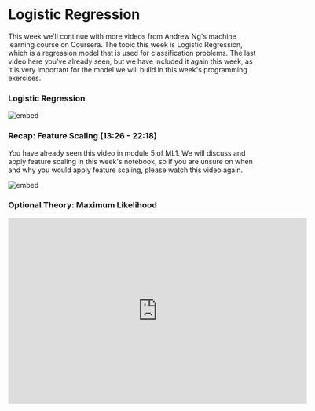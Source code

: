 # Logistic Regression

This week we'll continue with more videos from Andrew Ng's machine learning
course on Coursera. The topic this week is Logistic Regression, which is a
regression model that is used for classification problems. The last video here
you've already seen, but we have included it again this week, as it is very
important for the model we will build in this week's programming exercises.

### Logistic Regression

![embed](https://youtube.com/embed/4u81xU7BIOc)

### Recap: Feature Scaling (13:26 - 22:18)

You have already seen this video in module 5 of ML1. We will discuss and apply
feature scaling in this week's notebook, so if you are unsure on when and why
you would apply feature scaling, please watch this video again.

![embed](https://youtube.com/embed/UVCFaaEBnTE?start=806&end=1338)

### Optional Theory: Maximum Likelihood

<iframe id="kaltura_player" src="https://api.eu.kaltura.com/p/120/sp/12000/embedIframeJs/uiconf_id/23449960/partner_id/120?iframeembed=true&playerId=kaltura_player&entry_id=0_sii6dddk&flashvars[streamerType]=auto&amp;flashvars[localizationCode]=en_US&amp;flashvars[leadWithHTML5]=true&amp;flashvars[sideBarContainer.plugin]=true&amp;flashvars[sideBarContainer.position]=left&amp;flashvars[sideBarContainer.clickToClose]=true&amp;flashvars[chapters.plugin]=true&amp;flashvars[chapters.layout]=vertical&amp;flashvars[chapters.thumbnailRotator]=false&amp;flashvars[streamSelector.plugin]=true&amp;flashvars[EmbedPlayer.SpinnerTarget]=videoHolder&amp;flashvars[dualScreen.plugin]=true&amp;flashvars[hotspots.plugin]=1&amp;flashvars[Kaltura.addCrossoriginToIframe]=true&amp;&wid=0_b7j9d2rm" width="608" height="378" allowfullscreen webkitallowfullscreen mozAllowFullScreen allow="autoplay *; fullscreen *; encrypted-media *" sandbox="allow-downloads allow-forms allow-same-origin allow-scripts allow-top-navigation allow-pointer-lock allow-popups allow-modals allow-orientation-lock allow-popups-to-escape-sandbox allow-presentation allow-top-navigation-by-user-activation" frameborder="0" title="Minor AI Maximum Likelihood"></iframe>


